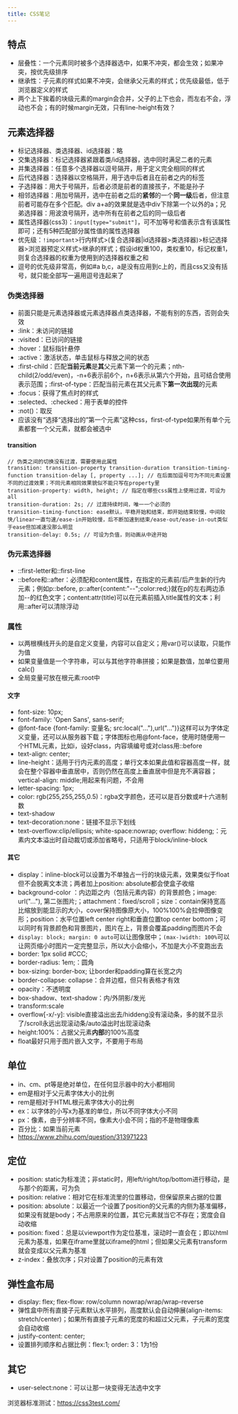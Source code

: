 ```yaml
---
title: CSS笔记
---
```


特点
----

-   层叠性：一个元素同时被多个选择器选中，如果不冲突，都会生效；如果冲突，按优先级排序
-   继承性：子元素的样式如果不冲突，会继承父元素的样式；优先级最低，低于浏览器定义的样式
-   两个上下挨着的块级元素的margin会合并，父子的上下也会，而左右不会，浮动也不会；有的时候margin无效，只有line-height有效？

元素选择器
----------

-   标记选择器、类选择器、id选择器：略
-   交集选择器：标记选择器紧跟着类/id选择器，选中同时满足二者的元素
-   并集选择器：任意多个选择器以逗号隔开，用于定义完全相同的样式
-   后代选择器：选择器以空格隔开，用于选中后者且在前者之内的标签
-   子选择器：用大于号隔开，后者必须是前者的直接孩子，不能是孙子
-   相邻选择器：用加号隔开，选中在前者之后的**紧邻**的一个**同一级**后者，但注意前者可能存在多个匹配。div a+a的效果就是选中div下除第一个以外的a；兄弟选择器：用波浪号隔开，选中所有在前者之后的同一级后者
-   属性选择器(css3)：`input[type="submit"]`，可不加等号和值表示含有该属性即可；还有5种匹配部分属性值的属性选择器
-   优先级：`!important`\>行内样式\>(复合选择器|id选择器\>类选择器)\>标记选择器\>浏览器预定义样式\>继承的样式；假设id权重100，类权重10，标记权重1，则复合选择器的权重为使用到的选择器权重之和
-   逗号的优先级非常高，例如\#a b,c，a是没有应用到c上的，而且css又没有括号，就只能全部写一遍用逗号连起来了

### 伪类选择器

-   前面只能是元素选择器或元素选择器点类选择器，不能有别的东西，否则会失效
-   :link：未访问的链接
-   :visited：已访问的链接
-   :hover：鼠标指针悬停
-   :active：激活状态，单击鼠标与释放之间的状态
-   :first-child：匹配**当前元素**是**其**父元素下第一个的元素；nth-child(2/odd/even)，-n+6表示前6个，n+6表示从第六个开始，且可结合使用表示范围；:first-of-type：匹配当前元素在其父元素下**第一次出现**的元素
-   :focus：获得了焦点时的样式
-   :selected、:checked：用于表单的控件
-   :not()：取反
-   应该没有“选择“选择出的”第一个元素”这种css，first-of-type如果所有单个元素都套一个父元素，就都会被选中

#### transition

```
// 伪类之间的切换没有过渡，需要使用此属性
transition: transition-property transition-duration transition-timing-function transition-delay [, property ...]; // 在后面加逗号可为不同元素设置不同的过渡效果；不同元素相同效果貌似不能只写在property里
transition-property: width, height; // 指定在哪些css属性上使用过渡，可设为all
transition-duration: 2s; // 过渡持续时间，唯一一个必须的
transition-timing-function: ease默认，平稳开始和结束，即开始结束较慢，中间较快/linear一直匀速/ease-in开始较慢，后不断加速到结束/ease-out/ease-in-out类似于ease但加减速没那么明显
transition-delay: 0.5s; // 可设为负值，则动画从中途开始
```

### 伪元素选择器

-   ::first-letter和::first-line
-   ::before和::after：必须配和content属性，在指定的元素前/后产生新的行内元素；例如p::before, p::after{content:"--";color:red;}就在p的左右两边添加--的红色文字；content:attr(title)可以在元素前插入title属性的文本；利用::after可以清除浮动

### 属性

-   以两根横线开头的是自定义变量，内容可以自定义；用var()可以读取，只能作为值
-   如果变量值是一个字符串，可以与其他字符串拼接；如果是数值，加单位要用calc()
-   全局变量可放在根元素:root中

#### 文字

-   font-size: 10px;
-   font-family: 'Open Sans', sans-serif;
-   @font-face {font-family: 变量名; src:local("..."),url("...")}这样可以为字体定义变量，还可以从服务器下载；字体图标也用@font-face，使用时随便用一个HTML元素，比如i，设好class，内容填编号或对class用::before
-   text-align: center;
-   line-height：适用于行内元素的高度；单行文本如果此值和容器高度一样，就会在整个容器中垂直居中，否则仍然在高度上垂直居中但是充不满容器；vertical-align: middle;用起来有问题，不会用
-   letter-spacing: 1px;
-   color: rgb(255,255,255,0.5)：rgba文字颜色，还可以是百分数或\#十六进制数
-   text-shadow
-   text-decoration:none：链接不显示下划线
-   text-overflow:clip/ellipsis; white-space:nowrap; overflow: hiddeng;：元素内文本溢出时自动裁切或添加省略号，只适用于block/inline-block

#### 其它

-   display：inline-block可以设置为不单独占一行的块级元素，效果类似于float但不会脱离文本流；两者加上position: absolute都会使盒子收缩
-   background-color ：内边距之内（包括元素内容）的背景颜色；image: url("..."), 第二张图片;；attachment：fixed/scroll；size：contain保持宽高比缩放到能显示的大小，cover保持图像原大小，100%100%会拉伸图像变形；position：水平位置left center right和垂直位置top center bottom；可以同时有背景颜色和背景图片，图片在上，背景会覆盖padding而图片不会
-   `display: block; margin: 0 auto`可以让图像居中；`(max-)width: 100%`可以让网页缩小时图片一定完整显示，所以大小会缩小，不加是大小不变跑出去
-   border: 1px solid \#CCC;
-   border-radius: 1em;：圆角
-   box-sizing: border-box; 让border和padding算在长宽之内
-   border-collapse: collapse：合并边框，但只有表格才有效
-   opacity：不透明度
-   box-shadow、text-shadow：内/外阴影/发光
-   transform:scale
-   overflow[-x/-y]: visible直接溢出出去/hiddeng没有滚动条，多的就不显示了/scroll永远出现滚动条/auto溢出时出现滚动条
-   height:100%：占据父元素**内部**的100%高度
-   float最好只用于图片嵌入文字，不要用于布局

单位
----

-   in、cm、pt等是绝对单位，在任何显示器中的大小都相同
-   em是相对于父元素字体大小的比例
-   rem是相对于HTML根元素字体大小的比例
-   ex：以字体的小写x为基准的单位，所以不同字体大小不同
-   px：像素，由于分辨率不同，像素大小会不同；指的不是物理像素
-   百分比：如果当前元素
-   https://www.zhihu.com/question/313971223

定位
----

-   position: static为标准流；非static时，用left/right/top/bottom进行移动，是与那个的距离，可为负
-   position: relative：相对它在标准流里的位置移动，但保留原来占据的位置
-   position: absolute：以最近一个设置了position的父元素的内侧为基准偏移，如果没有就是body；不占用原来的位置，其它元素就当它不存在；宽度会自动收缩
-   position: fixed：总是以viewport作为定位基准，滚动时一直会在；即以html元素为基准，如果在iframe里就以iframe的html；但如果父元素有transform就会变成以父元素为基准
-   z-index：叠放次序；只对设置了position的元素有效

弹性盒布局
----------

-   display: flex; flex-flow: row/column nowrap/wrap/wrap-reverse
-   弹性盒中所有直接子元素默认水平排列，高度默认会自动伸展(align-items: stretch/center)；如果所有直接子元素的宽度的和超过父元素，子元素的宽度会自动收缩
-   justify-content: center;
-   设置排列顺序和占据比例：flex:1; order: 3：1为1份

其它
----

-   user-select:none：可以让那一块变得无法选中文字

浏览器标准测试：https://css3test.com/


